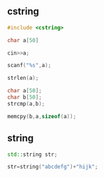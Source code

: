 ##  cstring

```cpp
#include <cstring>
```

```cpp
char a[50]
```

```cpp
cin>>a;
```

```cpp
scanf("%s",a);
```

```cpp
strlen(a);
```

```cpp
char a[50];
char b[50];
strcmp(a,b);
```

```cpp
memcpy(b,a,sizeof(a));
```
## string

```cpp
std::string str;
```

```cpp
str=string("abcdefg")+"hijk";
```
